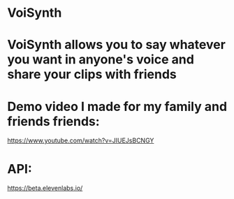 # VoiSynth

# VoiSynth allows you to say whatever you want in anyone's voice and share your clips with friends

# Demo video I made for my family and friends friends: 
https://www.youtube.com/watch?v=JIUEJsBCNGY


# API:
https://beta.elevenlabs.io/

